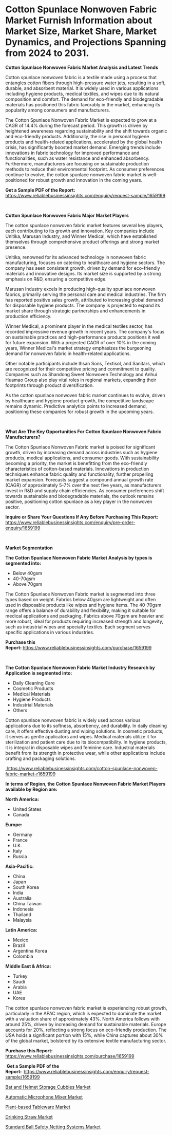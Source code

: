 <p><h1>Cotton Spunlace Nonwoven Fabric Market Furnish Information about Market Size, Market Share, Market Dynamics, and Projections Spanning from 2024 to 2031.</h1></p><p><strong>Cotton Spunlace Nonwoven Fabric Market Analysis and Latest Trends</strong></p>
<p><p>Cotton spunlace nonwoven fabric is a textile made using a process that entangles cotton fibers through high-pressure water jets, resulting in a soft, durable, and absorbent material. It is widely used in various applications including hygiene products, medical textiles, and wipes due to its natural composition and comfort. The demand for eco-friendly and biodegradable materials has positioned this fabric favorably in the market, enhancing its popularity among consumers and manufacturers.</p><p>The Cotton Spunlace Nonwoven Fabric Market is expected to grow at a CAGR of 14.4% during the forecast period. This growth is driven by heightened awareness regarding sustainability and the shift towards organic and eco-friendly products. Additionally, the rise in personal hygiene products and health-related applications, accelerated by the global health crisis, has significantly boosted market demand. Emerging trends include innovations in fabric technology for improved performance and functionalities, such as water resistance and enhanced absorbency. Furthermore, manufacturers are focusing on sustainable production methods to reduce their environmental footprint. As consumer preferences continue to evolve, the cotton spunlace nonwoven fabric market is well-positioned for robust growth and innovation in the coming years.</p></p>
<p><strong>Get a Sample PDF of the Report:&nbsp;</strong> <a href="https://www.reliablebusinessinsights.com/enquiry/request-sample/1659199?utm_campaign=1091&utm_medium=2&utm_source=Github&utm_content=ia&utm_term=28092024&utm_id=cotton-spunlace-nonwoven-fabric">https://www.reliablebusinessinsights.com/enquiry/request-sample/1659199</a></p>
<p>&nbsp;</p>
<p><strong>Cotton Spunlace Nonwoven Fabric Major Market Players</strong></p>
<p><p>The cotton spunlace nonwoven fabric market features several key players, each contributing to its growth and innovation. Key companies include Unitika, Marusan Industry, and Winner Medical, which have established themselves through comprehensive product offerings and strong market presence.</p><p>Unitika, renowned for its advanced technology in nonwoven fabric manufacturing, focuses on catering to healthcare and hygiene sectors. The company has seen consistent growth, driven by demand for eco-friendly materials and innovative designs. Its market size is supported by a strong emphasis on R&D, ensuring a competitive edge.</p><p>Marusan Industry excels in producing high-quality spunlace nonwoven fabrics, primarily serving the personal care and medical industries. The firm has reported positive sales growth, attributed to increasing global demand for disposable hygiene products. The company is projected to expand its market share through strategic partnerships and enhancements in production efficiency.</p><p>Winner Medical, a prominent player in the medical textiles sector, has recorded impressive revenue growth in recent years. The company's focus on sustainable practices and high-performance products positions it well for future expansion. With a projected CAGR of over 10% in the coming years, Winner Medical's market strategy emphasizes the burgeoning demand for nonwoven fabric in health-related applications.</p><p>Other notable participants include Ihsan Sons, Textisol, and Sanitars, which are recognized for their competitive pricing and commitment to quality. Companies such as Shandong Sweet Nonwoven Technology and Anhui Huamao Group also play vital roles in regional markets, expanding their footprints through product diversification.</p><p>As the cotton spunlace nonwoven fabric market continues to evolve, driven by healthcare and hygiene product growth, the competitive landscape remains dynamic. Predictive analytics points to increased demand, positioning these companies for robust growth in the upcoming years.</p></p>
<p>&nbsp;</p>
<p><strong>What Are The Key Opportunities For Cotton Spunlace Nonwoven Fabric Manufacturers?</strong></p>
<p><p>The Cotton Spunlace Nonwoven Fabric market is poised for significant growth, driven by increasing demand across industries such as hygiene products, medical applications, and consumer goods. With sustainability becoming a priority, the market is benefitting from the eco-friendly characteristics of cotton-based materials. Innovations in production techniques enhance fabric quality and functionality, further propelling market expansion. Forecasts suggest a compound annual growth rate (CAGR) of approximately 5-7% over the next five years, as manufacturers invest in R&D and supply chain efficiencies. As consumer preferences shift towards sustainable and biodegradable materials, the outlook remains positive, positioning cotton spunlace as a key player in the nonwoven sector.</p></p>
<p><strong>Inquire or Share Your Questions If Any Before Purchasing This Report:</strong> <a href="https://www.reliablebusinessinsights.com/enquiry/pre-order-enquiry/1659199?utm_campaign=1091&utm_medium=2&utm_source=Github&utm_content=ia&utm_term=28092024&utm_id=cotton-spunlace-nonwoven-fabric">https://www.reliablebusinessinsights.com/enquiry/pre-order-enquiry/1659199</a></p>
<p>&nbsp;</p>
<p><strong>Market Segmentation</strong></p>
<p><strong>The Cotton Spunlace Nonwoven Fabric Market Analysis by types is segmented into:</strong></p>
<p><ul><li>Below 40gsm</li><li>40-70gsm</li><li>Above 70gsm</li></ul></p>
<p><p>The Cotton Spunlace Nonwoven Fabric market is segmented into three types based on weight. Fabrics below 40gsm are lightweight and often used in disposable products like wipes and hygiene items. The 40-70gsm range offers a balance of durability and flexibility, making it suitable for medical applications and packaging. Fabrics above 70gsm are heavier and more robust, ideal for products requiring increased strength and longevity, such as industrial wipes and specialty textiles. Each segment serves specific applications in various industries.</p></p>
<p><strong>Purchase this Report:&nbsp;</strong><a href="https://www.reliablebusinessinsights.com/purchase/1659199?utm_campaign=1091&utm_medium=2&utm_source=Github&utm_content=ia&utm_term=28092024&utm_id=cotton-spunlace-nonwoven-fabric">https://www.reliablebusinessinsights.com/purchase/1659199</a></p>
<p>&nbsp;</p>
<p><strong>The Cotton Spunlace Nonwoven Fabric Market Industry Research by Application is segmented into:</strong></p>
<p><ul><li>Daily Cleaning Care</li><li>Cosmetic Products</li><li>Medical Materials</li><li>Hygiene Products</li><li>Industrial Materials</li><li>Others</li></ul></p>
<p><p>Cotton spunlace nonwoven fabric is widely used across various applications due to its softness, absorbency, and durability. In daily cleaning care, it offers effective dusting and wiping solutions. In cosmetic products, it serves as gentle applicators and wipes. Medical materials utilize it for sterilization and patient care due to its biocompatibility. In hygiene products, it is integral in disposable wipes and feminine care. Industrial materials benefit from its strength in protective wear, while other applications include crafting and packaging solutions.</p></p>
<p><a href="https://www.reliablebusinessinsights.com/cotton-spunlace-nonwoven-fabric-market-r1659199?utm_campaign=1091&utm_medium=2&utm_source=Github&utm_content=ia&utm_term=28092024&utm_id=cotton-spunlace-nonwoven-fabric">&nbsp;https://www.reliablebusinessinsights.com/cotton-spunlace-nonwoven-fabric-market-r1659199</a></p>
<p><strong>In terms of Region, the Cotton Spunlace Nonwoven Fabric Market Players available by Region are:</strong></p>
<p>
    <p> <strong> North America: </strong>
        <ul>
            <li>United States</li>
            <li>Canada</li>
        </ul>
        </p> 
    <p> <strong> Europe: </strong>
        <ul>
            <li>Germany</li>
            <li>France</li>
            <li>U.K.</li>
            <li>Italy</li>
            <li>Russia</li>
        </ul>
        </p> 
    <p> <strong> Asia-Pacific: </strong>
        <ul>
            <li>China</li>
            <li>Japan</li>
            <li>South Korea</li>
            <li>India</li>
            <li>Australia</li>
            <li>China Taiwan</li>
            <li>Indonesia</li>
            <li>Thailand</li>
            <li>Malaysia</li>
        </ul>
        </p> 
    <p> <strong> Latin America: </strong>
        <ul>
            <li>Mexico</li>
            <li>Brazil</li>
            <li>Argentina Korea</li>
            <li>Colombia</li>
        </ul>
        </p> 
    <p> <strong> Middle East & Africa: </strong>
        <ul>
            <li>Turkey</li>
            <li>Saudi</li>
            <li>Arabia</li>
            <li>UAE</li>
            <li>Korea</li>
        </ul>
    </p>
    </p>
<p><p>The cotton spunlace nonwoven fabric market is experiencing robust growth, particularly in the APAC region, which is expected to dominate the market with a valuation share of approximately 43%. North America follows with around 25%, driven by increasing demand for sustainable materials. Europe accounts for 20%, reflecting a strong focus on eco-friendly production. The USA holds a significant portion with 15%, while China captures about 30% of the global market, bolstered by its extensive textile manufacturing sector.</p></p>
<p><strong>Purchase this Report: </strong><a href="https://www.reliablebusinessinsights.com/purchase/1659199?utm_campaign=1091&utm_medium=2&utm_source=Github&utm_content=ia&utm_term=28092024&utm_id=cotton-spunlace-nonwoven-fabric">https://www.reliablebusinessinsights.com/purchase/1659199</a></p>
<p>&nbsp;<strong>Get a Sample PDF of the Report:&nbsp;&nbsp;</strong><a href="https://www.reliablebusinessinsights.com/enquiry/request-sample/1659199?utm_campaign=1091&utm_medium=2&utm_source=Github&utm_content=ia&utm_term=28092024&utm_id=cotton-spunlace-nonwoven-fabric">https://www.reliablebusinessinsights.com/enquiry/request-sample/1659199</a></p>
<p><strong></strong></p>
<p><p><a href="https://issuu.com/reportprime-2/docs/bat-and-helmet-storage-cubbies-mark_3f3687edc81689?utm_campaign=1091&utm_medium=2&utm_source=Github&utm_content=ia&utm_term=28092024&utm_id=cotton-spunlace-nonwoven-fabric">Bat and Helmet Storage Cubbies Market</a></p><p><a href="https://www.linkedin.com/pulse/exploring-automatic-microphone-mixer-market-dynamics-global-r7tfc?utm_campaign=1091&utm_medium=2&utm_source=Github&utm_content=ia&utm_term=28092024&utm_id=cotton-spunlace-nonwoven-fabric">Automatic Microphone Mixer Market</a></p><p><a href="https://github.com/HACHEMALEX/Market-Research-Report-List-1/blob/main/plant-based-tableware-market.md?utm_campaign=1091&utm_medium=2&utm_source=Github&utm_content=ia&utm_term=28092024&utm_id=cotton-spunlace-nonwoven-fabric">Plant-based Tableware Market</a></p><p><a href="https://www.linkedin.com/pulse/drinking-straw-market-share-new-trends-analysis-its-type-application-f3zuc?utm_campaign=1091&utm_medium=2&utm_source=Github&utm_content=ia&utm_term=28092024&utm_id=cotton-spunlace-nonwoven-fabric">Drinking Straw Market</a></p><p><a href="https://issuu.com/reportprime-2/docs/standard-ball-safety-netting-system_f9d85202b3edd6?utm_campaign=1091&utm_medium=2&utm_source=Github&utm_content=ia&utm_term=28092024&utm_id=cotton-spunlace-nonwoven-fabric">Standard Ball Safety Netting Systems Market</a></p></p>